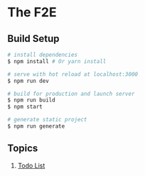 # The F2E

## Build Setup

``` bash
# install dependencies
$ npm install # Or yarn install

# serve with hot reload at localhost:3000
$ npm run dev

# build for production and launch server
$ npm run build
$ npm start

# generate static project
$ npm run generate
```

## Topics

  1. [Todo List](https://thef2e-roysung.netlify.com/todolist)
